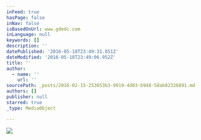 ```yaml
---
inFeed: true
hasPage: false
inNav: false
isBasedOnUrl: www.gdedc.com
inLanguage: null
keywords: []
description: ''
datePublished: '2016-05-18T23:49:31.851Z'
dateModified: '2016-05-18T23:49:06.952Z'
title: ''
author:
  - name: ''
    url: ''
sourcePath: _posts/2016-02-15-253653b3-9919-4d03-b948-58ab82326891.md
authors: []
publisher: null
starred: true
_type: MediaObject

---
```

![](https://s3-us-west-2.amazonaws.com/the-grid-img/p/fca88107b768bf52ab3a11a530d46acc3df5de25.png)